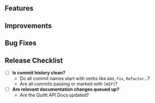 <!--- CHANGELOG_START -->
## Features <!--- Delete section if not needed -->
<!---
### {Feature Name}
Feature Description...
[Loom Video]

- Related Changes...
-->

## Improvements <!--- Delete section if not needed -->
<!--- Example:
- [External] Changed something that should go into the changelog...
- [External] **Breaking** Changed something that should go into the changelog...
- Changed something internal...
-->

## Bug Fixes <!--- Delete section if not needed -->
<!--- Example:
- [External] Fixed something that should go into the changelog...
- Fixed something internal...
-->

<!--- CHANGELOG_END -->
## Release Checklist

- [ ] **Is commit history clean?**
  - Do all commit names start with verbs like `Add`, `Fix`, `Refactor`...?
  - Are all commits passing or marked with `[WIP]`?
- [ ] **Are relevant documentation changes queued up?**
  - Are the Quiltt API Docs updated?
